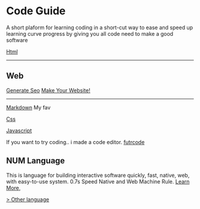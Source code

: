 <link rel="preload" as='style' href="https://actwu.github.io/md2.css"/>
<link rel="stylesheet" href="https://actwu.github.io/md2.css"/>
<script src="https://cdn.jsdelivr.net/gh/iselang/iselang.github.io@main/num.min.js"></script>
<script>
app('Learn-Home'); fav(2);
</script>

# Code Guide
A short plaform for learning coding in a short-cut way to ease and speed up
learning curve progress by giving you all code need to make a good software

[Html](/html.md)

---

## Web

[Generate Seo](https://actwu.github.io/gen/seo) [Make Your Website!](https://actwu.github.io/page)

---

[Markdown](/md.md) My fav

[Css](/css.md)

[Javascript](/js.md)

If you want to try coding.. i made a code editor.
[futrcode](https://actwu.github.io/code)

## NUM Language
This is language for building interactive software quickly, fast, native, web, with
easy-to-use system. 0.7s Speed Native and Web Machine Rule.
[Learn More,](https://iselang.github.io/num/)

[> Other language](/other.md)
